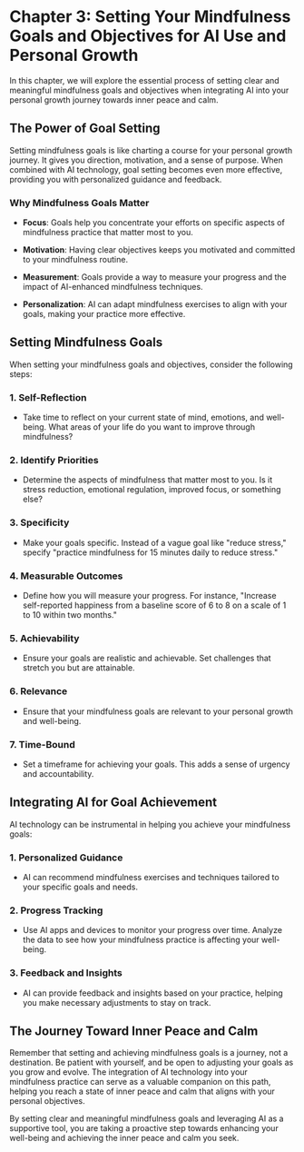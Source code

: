 Chapter 3: Setting Your Mindfulness Goals and Objectives for AI Use and Personal Growth
=======================================================================================

In this chapter, we will explore the essential process of setting clear and meaningful mindfulness goals and objectives when integrating AI into your personal growth journey towards inner peace and calm.

The Power of Goal Setting
-------------------------

Setting mindfulness goals is like charting a course for your personal growth journey. It gives you direction, motivation, and a sense of purpose. When combined with AI technology, goal setting becomes even more effective, providing you with personalized guidance and feedback.

### **Why Mindfulness Goals Matter**

* **Focus**: Goals help you concentrate your efforts on specific aspects of mindfulness practice that matter most to you.

* **Motivation**: Having clear objectives keeps you motivated and committed to your mindfulness routine.

* **Measurement**: Goals provide a way to measure your progress and the impact of AI-enhanced mindfulness techniques.

* **Personalization**: AI can adapt mindfulness exercises to align with your goals, making your practice more effective.

Setting Mindfulness Goals
-------------------------

When setting your mindfulness goals and objectives, consider the following steps:

### 1. **Self-Reflection**

* Take time to reflect on your current state of mind, emotions, and well-being. What areas of your life do you want to improve through mindfulness?

### 2. **Identify Priorities**

* Determine the aspects of mindfulness that matter most to you. Is it stress reduction, emotional regulation, improved focus, or something else?

### 3. **Specificity**

* Make your goals specific. Instead of a vague goal like "reduce stress," specify "practice mindfulness for 15 minutes daily to reduce stress."

### 4. **Measurable Outcomes**

* Define how you will measure your progress. For instance, "Increase self-reported happiness from a baseline score of 6 to 8 on a scale of 1 to 10 within two months."

### 5. **Achievability**

* Ensure your goals are realistic and achievable. Set challenges that stretch you but are attainable.

### 6. **Relevance**

* Ensure that your mindfulness goals are relevant to your personal growth and well-being.

### 7. **Time-Bound**

* Set a timeframe for achieving your goals. This adds a sense of urgency and accountability.

Integrating AI for Goal Achievement
-----------------------------------

AI technology can be instrumental in helping you achieve your mindfulness goals:

### 1. **Personalized Guidance**

* AI can recommend mindfulness exercises and techniques tailored to your specific goals and needs.

### 2. **Progress Tracking**

* Use AI apps and devices to monitor your progress over time. Analyze the data to see how your mindfulness practice is affecting your well-being.

### 3. **Feedback and Insights**

* AI can provide feedback and insights based on your practice, helping you make necessary adjustments to stay on track.

The Journey Toward Inner Peace and Calm
---------------------------------------

Remember that setting and achieving mindfulness goals is a journey, not a destination. Be patient with yourself, and be open to adjusting your goals as you grow and evolve. The integration of AI technology into your mindfulness practice can serve as a valuable companion on this path, helping you reach a state of inner peace and calm that aligns with your personal objectives.

By setting clear and meaningful mindfulness goals and leveraging AI as a supportive tool, you are taking a proactive step towards enhancing your well-being and achieving the inner peace and calm you seek.
